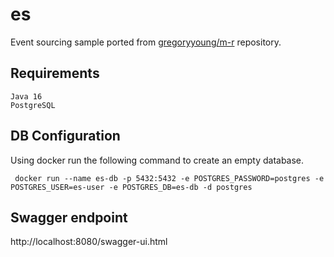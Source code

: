 # es

Event sourcing sample ported from [gregoryyoung/m-r](https://github.com/gregoryyoung/m-r) repository.

## Requirements

```
Java 16
PostgreSQL
```

## DB Configuration

Using docker run the following command to create an empty database.
```
 docker run --name es-db -p 5432:5432 -e POSTGRES_PASSWORD=postgres -e POSTGRES_USER=es-user -e POSTGRES_DB=es-db -d postgres
```

## Swagger endpoint

http://localhost:8080/swagger-ui.html